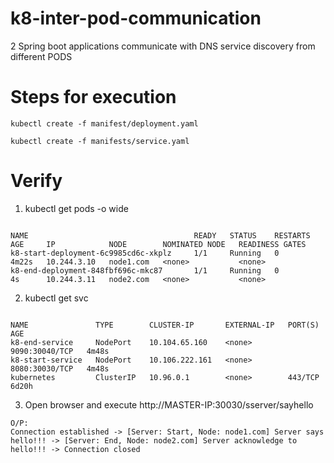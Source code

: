 # k8-inter-pod-communication
2 Spring boot applications communicate with DNS service discovery from different PODS

# Steps for execution
```
kubectl create -f manifest/deployment.yaml
```
```
kubectl create -f manifests/service.yaml
```

# Verify 
1. kubectl get pods -o wide
```

NAME                                     READY   STATUS    RESTARTS   AGE     IP            NODE        NOMINATED NODE   READINESS GATES
k8-start-deployment-6c9985cd6c-xkplz     1/1     Running   0          4m22s   10.244.3.10   node1.com   <none>           <none>
k8-end-deployment-848fbf696c-mkc87       1/1     Running   0          4s      10.244.3.11   node2.com   <none>           <none>
```
2. kubectl get svc
```

NAME               TYPE        CLUSTER-IP       EXTERNAL-IP   PORT(S)          AGE
k8-end-service     NodePort    10.104.65.160    <none>        9090:30040/TCP   4m48s
k8-start-service   NodePort    10.106.222.161   <none>        8080:30030/TCP   4m48s
kubernetes         ClusterIP   10.96.0.1        <none>        443/TCP          6d20h
```
3. Open browser and execute http://MASTER-IP:30030/sserver/sayhello
```
O/P: 
Connection established -> [Server: Start, Node: node1.com] Server says hello!!! -> [Server: End, Node: node2.com] Server acknowledge to hello!!! -> Connection closed
```
